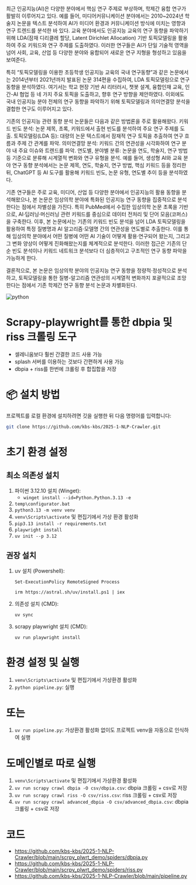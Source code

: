 최근 인공지능(AI)은 다양한 분야에서 핵심 연구 주제로 부상하며, 학제간 융합 연구가 활발히 이루어지고 있다. 예를 들어, 미디어커뮤니케이션 분야에서는 2010~2024년 학술지 논문을 텍스트 분석하여 AI가 미디어 환경과 커뮤니케이션 방식에 미치는 영향과 연구 트렌드를 분석한 바 있다. 교육 분야에서도 인공지능 교육의 연구 동향을 파악하기 위해 LDA(잠재 디리클레 할당, Latent Dirichlet Allocation) 기반 토픽모델링을 활용하여 주요 키워드와 연구 주제를 도출하였다. 이러한 연구들은 AI가 단일 기술적 영역을 넘어 사회, 교육, 산업 등 다양한 분야와 융합되어 새로운 연구 지형을 형성하고 있음을 보여준다.

특히 “토픽모델링을 이용한 초등학생 인공지능 교육의 국내 연구동향”과 같은 논문에서는 2014년부터 2021년까지 발표된 논문 314편을 수집하여, LDA 토픽모델링으로 연구 동향을 분석하였다. 여기서는 학교 현장 기반 AI 리터러시, 챗봇 설계, 융합인재 교육, 인간-AI 협업 등 네 가지 주요 토픽을 도출하고, 향후 연구 방향을 제안하였다. 이외에도 국내 인공지능 분야 전체의 연구 동향을 파악하기 위해 토픽모델링과 의미연결망 분석을 결합한 연구도 이루어지고 있다.

기존의 인공지능 관련 동향 분석 논문들은 다음과 같은 방법론을 주로 활용해왔다.
키워드 빈도 분석: 논문 제목, 초록, 키워드에서 출현 빈도를 분석하여 주요 연구 주제를 도출.
토픽모델링(LDA 등): 대량의 논문 텍스트에서 잠재적 연구 토픽을 추출하여 연구 흐름과 주제 간 관계를 파악.
의미연결망 분석: 키워드 간의 연관성을 시각화하여 연구 분야 내 주요 이슈와 트렌드를 파악.
연도별, 분야별 분류: 논문을 연도, 학술지, 연구 방법 등 기준으로 분류해 시계열적 변화와 연구 유형을 분석.
예를 들어, 생성형 AI와 교육 분야 연구 동향 분석에서는 논문 제목, 연도, 학술지, 연구 방법, 핵심 키워드 등을 정리한 뒤, ChatGPT 등 AI 도구를 활용해 키워드 빈도, 논문 유형, 연도별 추이 등을 분석하였다.

기존 연구들은 주로 교육, 미디어, 산업 등 다양한 분야에서 인공지능의 활용 동향을 분석해왔으나, 본 논문은 임상의학 분야에 특화된 인공지능 연구 동향을 집중적으로 분석한다는 점에서 차별성을 가진다. 특히 PubMed에서 수집한 임상의학 논문 초록을 기반으로, AI·딥러닝·머신러닝 관련 키워드를 중심으로 데이터 전처리 및 단어 모음(코퍼스)을 구축한다. 이후, 본 논문에서는 기존의 키워드 빈도 분석을 넘어 LDA 토픽모델링을 활용하여 특정 질병명과 AI 알고리즘·모델명 간의 연관성을 연도별로 추출한다. 이를 통해 임상의학 분야에서 어떤 질병에 어떤 AI 기술이 어떻게 활용·연구되어 왔는지, 그리고 그 변화 양상이 어떻게 진화해왔는지를 체계적으로 분석한다. 이러한 접근은 기존의 단순 빈도 분석이나 키워드 네트워크 분석보다 더 심층적이고 구조적인 연구 동향 파악을 가능하게 한다.

결론적으로, 본 논문은 임상의학 분야의 인공지능 연구 동향을 정량적·정성적으로 분석하고, 토픽모델링을 통한 질병-알고리즘 연관성의 시계열적 변화까지 포괄적으로 조망한다는 점에서 기존 학제간 연구 동향 분석 논문과 차별화된다.








![python](https://img.shields.io/badge/python-3.12.10-blue)

# Scrapy-playwright를 통한 dbpia 및 riss 크롤링 도구
- 셀레니움보다 훨씬 간결한 코드 사용 가능
- splash 서버를 이용하는 것보다 간편하게 사용 가능
- dbpia + riss를 한번에 크롤링 후 합집합을 저장

# 📦 설치 방법
프로젝트를 로컬 환경에 설치하려면 깃을 실행한 뒤 다음 명령어를 입력합니다:
```bash
git clone https://github.com/kbs-kbs/2025-1-NLP-Crawler.git
```

# 초기 환경 설정
## 최소 의존성 설치
1. 파이썬 3.12.10 설치 (Winget):
   - `winget install --id=Python.Python.3.13 -e`
2. `temp\configurator.bat`
3. `python3.13 -m venv venv`
4. `venv\Scripts\activate` 및 편집기에서 가상 환경 활성화
5. `pip3.13 install -r requirements.txt`
6. `playwright install`
2. `uv init --p 3.12`


## 권장 설치
1. uv 설치 (Powershell):
   ```
   Set-ExecutionPolicy RemoteSigned Process
   ```
   ```
   irm https://astral.sh/uv/install.ps1 | iex
   ```
2. 의존성 설치 (CMD):
   ```
   uv sync
   ```
3. scrapy playwright 설치 (CMD):
   ```
   uv run playwright install
   ```


# 환경 설정 및 실행
1. `venv\Scripts\activate` 및 편집기에서 가상환경 활성화
2. `python pipeline.py`: 실행

# 또는
1. `uv run pipeline.py`: 가상환경 활성화 없이도 프로젝트 venv을 자동으로 인식하여 실행

# 도메인별로 따로 실행
1. `venv\Scripts\activate` 및 편집기에서 가상환경 활성화
2. `uv run scrapy crawl dbpia -O csv/dbpia.csv`: dbpia 크롤링 + csv로 저장
3. `uv run scrapy crawl riss -O csv/riss.csv`: riss 크롤링 + csv로 저장
4. `uv run scrapy crawl advanced_dbpia -O csv/advanced_dbpia.csv`: dbpia 크롤링 + csv로 저장


# 코드
- https://github.com/kbs-kbs/2025-1-NLP-Crawler/blob/main/scrpy_plwrt_demo/spiders/dbpia.py
- https://github.com/kbs-kbs/2025-1-NLP-Crawler/blob/main/scrpy_plwrt_demo/spiders/riss.py
- https://github.com/kbs-kbs/2025-1-NLP-Crawler/blob/main/pipeline.py
